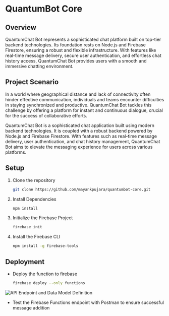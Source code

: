 # QuantumBot Core

## Overview

QuantumChat Bot represents a sophisticated chat platform built on top-tier backend technologies. Its foundation rests on Node.js and Firebase Firestore, ensuring a robust and flexible infrastructure. With features like real-time message delivery, secure user authentication, and effortless chat history access, QuantumChat Bot provides users with a smooth and immersive chatting environment.

## Project Scenario

In a world where geographical distance and lack of connectivity often hinder effective communication, individuals and teams encounter difficulties in staying synchronized and productive. QuantumChat Bot tackles this challenge by offering a platform for instant and continuous dialogue, crucial for the success of collaborative efforts.

QuantumChat Bot is a sophisticated chat application built using modern backend technologies. It is coupled with a robust backend powered by Node.js and Firebase Firestore. With features such as real-time message delivery, user authentication, and chat history management, QuantumChat Bot aims to elevate the messaging experience for users across various platforms.

## Setup

1. Clone the repository
   ```sh
   git clone https://github.com/mayankpujara/quantumbot-core.git
2. Install Dependencies
   ```sh
   npm install
3. Initialize the Firebase Project
   ```sh
   firebase init
4. Install the Firebase CLI
   ```sh
   npm install -g firebase-tools

## Deployment 
- Deploy the function to firebase
  ```sh
  firebase deploy --only functions

![API Endpoint and Data Model Definition](https://github.com/mayankpujara/quantumbot-core/assets/76840933/a3965624-b24f-446c-9d72-f70a307b9baa)

- Test the Firebase Functions endpoint with Postman to ensure successful message addition
